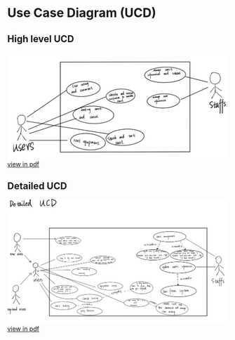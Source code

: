 # Use Case Diagram (UCD)

## High level UCD
![High level UCD](assets/highlevel%20UCD.png)
[view in pdf](assets/High%20Level%20UCD.pdf)

## Detailed UCD
![Detailedd UCD](assets/detailed%20UCD.png)
[view in pdf](assets/Detailed%20UCD.pdf)
